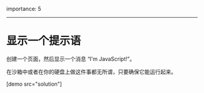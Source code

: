importance: 5

---

# 显示一个提示语

创建一个页面，然后显示一个消息 “I'm JavaScript!”。

在沙箱中或者在你的硬盘上做这件事都无所谓，只要确保它能运行起来。

[demo src="solution"]

